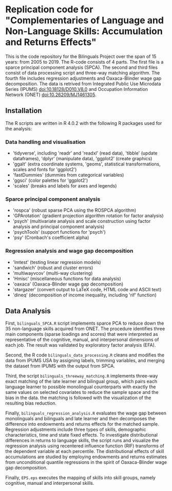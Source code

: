 # Replication code for "Complementaries of Language and Non-Language Skills: Accumulation and Returns Effects"

This is the code repository for the Bilinguals Project over the span of 15 years: from 2005 to 2019. The R-code consists of 4 parts. The first file is a sparce principal component analysis (SPCA). The second and third files consist of data processing script and three-way matching algorithm. The fourth file includes regression adjustments and Oaxaca-Blinder wage gap decomposition. The data is retrived from 
Integrated Public Use Microdata Series (IPUMS) [doi:10.18128/D010.V8.0]([doi:10.18128/D010.V8.0) and Occupation Information Network (ONET) [doi:10.26209/MJ1461305](doi:10.26209/MJ1461305).


## Installation

The R scripts are written in R 4.0.2 with the following R packages used for the analysis:

### Data handling and visualisation
- 'tidyverse', including 'readr' and 'readxl' (read data), 'tibble' (update dataframes), 'dplyr' (manipulate data), 'ggplot2' (create graphics)
- 'ggalt' (extra coordinate systems, 'geoms', statistical transformations, scales and fonts for 'ggplot2')
- 'fastDummies' (dummies from categorical variables)
- 'ggsci' (color palettes for 'ggplot2')
- 'scales' (breaks and labels for axes and legends)

### Sparce principal component analysis
- 'rospca' (robust sparse PCA using the ROSPCA algorithm)
- 'GPArotation' (gradient projection algorithm rotation for factor analysis)
- 'psych' (multivariate analysis and scale construction using factor analysis and principal component analysis)
- 'psychTools' (support functions for 'psych')
- 'psy' (Cronbach's coefficient alpha)

### Regression analysis and wage gap decomposition
- 'lmtest' (testing linear regression models)
- 'sandwich' (robust and cluster errors)
- 'multiwayvcov' (multi-way clustering)
- 'Hmisc' (miscellaneous functions for data analysis)
- 'oaxaca' (Oaxaca-Blinder wage gap decomposition)
- 'stargazer' (convert output to LaTeX code, HTML code and ASCII text)
- 'dineq' (decomposition of income inequality, including 'rif' function)


## Data Analysis

First, `bilinguals_SPCA.R` script implements sparce PCA to reduce down the 35 non-language skills acquired from ONET. The procedure identifies three main components (sparse loadings and scores) that were interpreted as representative of the cognitive, manual, and interpersonal dimensions of each job. The result was validated by exploratory factor analysis (EFA).

Second, the R code `bilinguals_data_processing.R` cleans and modifies the data from IPUMS USA by assigning labels, trimming variables, and merging the dataset from IPUMS with the output from SPCA.

Third, the script `bilinguals_threeway_matching.R` implements three-way exact matching of the late learner and bilingual group, which pairs each language learner to possible monolingual counterparts with exactly the same values on selected covariates to reduce the sample space and the bias in the data. the matching is followed with the visualization of the resulting bias reduction. 

Finally, `bilinguals_regression_analysis.R` evaluates the wage gap between monolinguals and bilinguals and late learner and then decomposes the difference into endowments and returns effects for the matched sample. Regression adjustments include three types of skills, demographic characteristics, time and state fixed effects. To investigate distributional differences in returns to language skills, the script runs and visualize the regression analysis using recentered influence function (RIF) transforms of the dependent variable at each percentile. The distributional effects of skill accumulations are studied by employing endowments and returns estimates from unconditional quantile regressions in the spirit of Oaxaca-Blinder wage gap decomposition.

Finally, `EPS.eps` executes the mapping of skills into skill groups, namely cognitive, manual and interpersonal skills.
